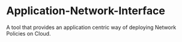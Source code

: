 # Application-Network-Interface
A tool that provides an application centric way of deploying Network Policies on Cloud.
